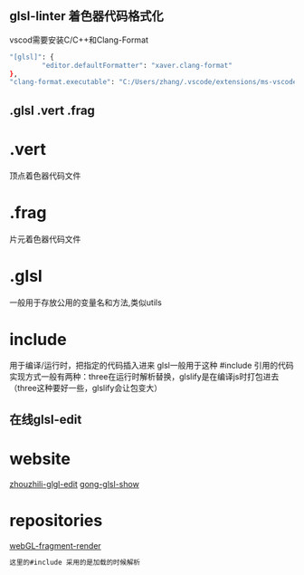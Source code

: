 ## glsl-linter 着色器代码格式化
vscod需要安装C/C++和Clang-Format
```bash
"[glsl]": {
        "editor.defaultFormatter": "xaver.clang-format"
},
"clang-format.executable": "C:/Users/zhang/.vscode/extensions/ms-vscode.cpptools-0.30.0-insiders5/LLVM/bin/clang-format.exe"
  ```

## .glsl .vert .frag
# .vert
顶点着色器代码文件
#  .frag
片元着色器代码文件
# .glsl 
一般用于存放公用的变量名和方法,类似utils
# include
用于编译/运行时，把指定的代码插入进来
glsl一般用于这种 #include 引用的代码
实现方式一般有两种：three在运行时解析替换，glslify是在编译js时打包进去（three这种要好一些，glslify会让包变大）

## 在线glsl-edit
# website
[zhouzhili-glgl-edit](http://zhouzhili.github.io/dist_frag/index.html)
[gong-glsl-show](https://www.aigisss.com/glsl/#/getting_start)
# repositories
[webGL-fragment-render](https://github.com/zhouzhili/webGL-fragment-render)
```bash
这里的#include 采用的是加载的时候解析
```
